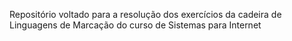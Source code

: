 Repositório voltado para a resolução dos exercícios da cadeira de Linguagens de Marcação do curso de Sistemas para Internet
